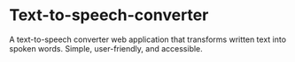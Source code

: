 # Text-to-speech-converter
A text-to-speech converter web application that transforms written text into spoken words. Simple, user-friendly, and accessible.
